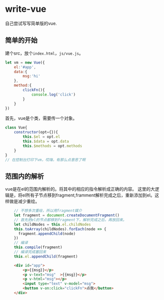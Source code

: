 # write-vue
自己尝试写写简单版的vue.

## 简单的开始

建个src，放个`index.html`，`js/vue.js`。

```js
let vm = new Vue({
    el:'#app',
    data:{
        msg:'hi'
    },
    method:{
        clickFn(){
            console.log('click')
        }
    }
})
```
首先，vue是个类，需要传一个对象。
```js
class Vue{
    constructor(opt={}){
        this.$el = opt.el
        this.$data = opt.data
        this.$methods = opt.methods
    }
}
// 在控制台打印下vm，哎嗨，有那么点意思了啊
```

## 范围内的解析

vue是在el的范围内解析的。将其中的相应的指令解析成正确的内容。
这里的大逻辑是，将el所有子节点移到fragment,framment解析完成之后，重新添加到el。这样做是减少重绘。
```js
    // 不想多次重绘，所以用fragment媒介
    let fragment = document.createDocumentFragment()
    // 首先把el的节点都移到fragment下，解析完成之后，再放回来。
    let childNodes = this.el.childNodes
    this.toArray(childNodes).forEach(node => {
      fragment.appendChild(node)
    })
    // 编译
    this.compile(fragment)
    // 编译完成塞回来
    this.el.appendChild(fragment)
```
```html
    <div id="app">
        <p>{{msg}}</p>
        <p v-text="msg"  >{{msg}}</p>
        <p v-html="msg"></p>
        <input type="text" v-model="msg">
        <button v-on:click="clickFn">点我</button>
    </div>
```

